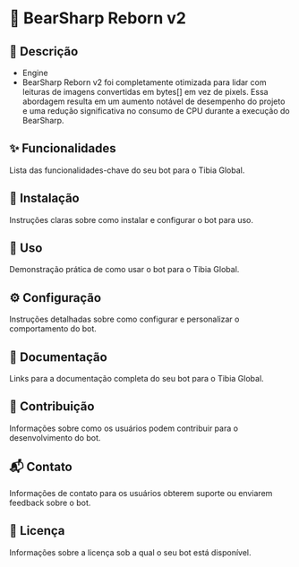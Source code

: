 # 🤖 BearSharp Reborn v2

## 📝 Descrição
 - Engine
  - BearSharp Reborn v2 foi completamente otimizada para lidar com leituras de imagens convertidas em bytes[] em vez de pixels. Essa abordagem resulta em um aumento notável de desempenho do projeto e uma redução significativa no consumo de CPU durante a execução do BearSharp.

## ✨ Funcionalidades
Lista das funcionalidades-chave do seu bot para o Tibia Global.

## 🚀 Instalação
Instruções claras sobre como instalar e configurar o bot para uso.

## 🎯 Uso
Demonstração prática de como usar o bot para o Tibia Global.

## ⚙️ Configuração
Instruções detalhadas sobre como configurar e personalizar o comportamento do bot.

## 📄 Documentação
Links para a documentação completa do seu bot para o Tibia Global.

## 🤝 Contribuição
Informações sobre como os usuários podem contribuir para o desenvolvimento do bot.

## 📬 Contato
Informações de contato para os usuários obterem suporte ou enviarem feedback sobre o bot.

## 📜 Licença
Informações sobre a licença sob a qual o seu bot está disponível.


